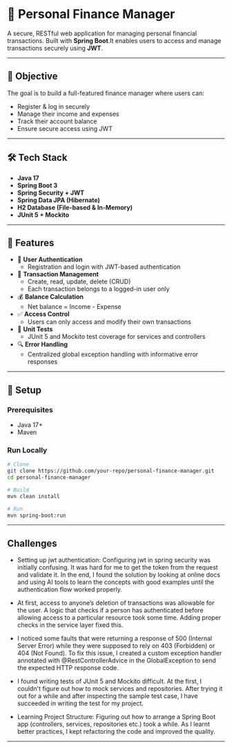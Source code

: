 # 💼 Personal Finance Manager

A secure, RESTful web application for managing personal financial transactions. Built with **Spring Boot**.It enables users to access and manage transactions securely using **JWT**.

---

## 🎯 Objective

The goal is to build a full-featured finance manager where users can:
- Register & log in securely
- Manage their income and expenses
- Track their account balance
- Ensure secure access using JWT

---

## 🛠️ Tech Stack

- **Java 17**
- **Spring Boot 3**
- **Spring Security + JWT**
- **Spring Data JPA (Hibernate)**
- **H2 Database (File-based & In-Memory)**
- **JUnit 5 + Mockito**

---

## 🚀 Features

- 🔐 **User Authentication**
  - Registration and login with JWT-based authentication
- 💸 **Transaction Management**
  - Create, read, update, delete (CRUD)
  - Each transaction belongs to a logged-in user only
- 💰 **Balance Calculation**
  - Net balance = Income - Expense
- ✅ **Access Control**
  - Users can only access and modify their own transactions
- 🧪 **Unit Tests**
  - JUnit 5 and Mockito test coverage for services and controllers
- 🔍 **Error Handling**
  - Centralized global exception handling with informative error responses

---

## 🚀 Setup

### Prerequisites

- Java 17+
- Maven

### Run Locally

```bash
# Clone
git clone https://github.com/your-repo/personal-finance-manager.git
cd personal-finance-manager

# Build
mvn clean install

# Run
mvn spring-boot:run
```

---

## Challenges

- Setting up jwt authentication: Configuring jwt in spring security was initially confusing. It was hard for me to get the token from the request and validate it. In the end, I found the solution by looking at online docs and using AI tools to learn the concepts with good examples until the authentication flow worked properly.

- At first, access to anyone’s deletion of transactions was allowable for the user.  A logic that checks if a person has authenticated before allowing access to a particular resource took some time. Adding proper checks in the service layer fixed this.

- I noticed some faults that were returning a response of 500 (Internal Server Error) while they were supposed to rely on 403 (Forbidden) or 404 (Not Found). To fix this issue, I created a custom exception handler annotated with @RestControllerAdvice in the GlobalException to send the expected HTTP response code.

- I found writing tests of JUnit 5 and Mockito difficult. At the first, I couldn't figure out how to mock services and repositories. After trying it out for a while and after inspecting the sample test case, I have succeeded in writing the test for my project.

- Learning Project Structure: Figuring out how to arrange a Spring Boot app (controllers, services, repositories etc.) took a while. As I learnt better practices, I kept refactoring the code and improved the quality.

---
